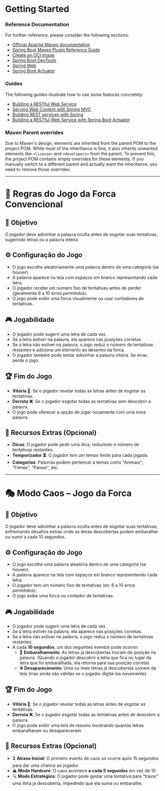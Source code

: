 # Getting Started

### Reference Documentation
For further reference, please consider the following sections:

* [Official Apache Maven documentation](https://maven.apache.org/guides/index.html)
* [Spring Boot Maven Plugin Reference Guide](https://docs.spring.io/spring-boot/3.4.2/maven-plugin)
* [Create an OCI image](https://docs.spring.io/spring-boot/3.4.2/maven-plugin/build-image.html)
* [Spring Boot DevTools](https://docs.spring.io/spring-boot/3.4.2/reference/using/devtools.html)
* [Spring Web](https://docs.spring.io/spring-boot/3.4.2/reference/web/servlet.html)
* [Spring Boot Actuator](https://docs.spring.io/spring-boot/3.4.2/reference/actuator/index.html)

### Guides
The following guides illustrate how to use some features concretely:

* [Building a RESTful Web Service](https://spring.io/guides/gs/rest-service/)
* [Serving Web Content with Spring MVC](https://spring.io/guides/gs/serving-web-content/)
* [Building REST services with Spring](https://spring.io/guides/tutorials/rest/)
* [Building a RESTful Web Service with Spring Boot Actuator](https://spring.io/guides/gs/actuator-service/)

### Maven Parent overrides

Due to Maven's design, elements are inherited from the parent POM to the project POM.
While most of the inheritance is fine, it also inherits unwanted elements like `<license>` and `<developers>` from the parent.
To prevent this, the project POM contains empty overrides for these elements.
If you manually switch to a different parent and actually want the inheritance, you need to remove those overrides.

---

# 📜 Regras do Jogo da Forca Convencional

## 📌 Objetivo
O jogador deve adivinhar a palavra oculta antes de esgotar suas tentativas, sugerindo letras ou a palavra inteira.

## ⚙️ Configuração do Jogo
- O jogo escolhe aleatoriamente uma palavra dentro de uma categoria (se houver).
- A palavra aparece na tela com espaços em branco representando cada letra.
- O jogador recebe um número fixo de tentativas antes de perder (geralmente 6 a 10 erros permitidos).
- O jogo pode exibir uma forca visualmente ou usar contadores de tentativas.

## 🎮 Jogabilidade
- O jogador pode sugerir uma letra de cada vez.
- Se a letra estiver na palavra, ela aparece nas posições corretas.
- Se a letra não estiver na palavra, o jogo reduz o número de tentativas restantes e adiciona um elemento ao desenho da forca.
- O jogador também pode tentar adivinhar a palavra inteira. Se errar, perde o jogo.

## 🏆 Fim do Jogo
- **Vitória 🎉**: Se o jogador revelar todas as letras antes de esgotar as tentativas.
- **Derrota ❌**: Se o jogador esgotar todas as tentativas sem descobrir a palavra.
- O jogo pode oferecer a opção de jogar novamente com uma nova palavra.

## 🔧 Recursos Extras (Opcional)
- **Dicas**: O jogador pode pedir uma dica, reduzindo o número de tentativas restantes.
- **Temporizador ⏳**: O jogador tem um tempo limite para cada jogada.
- **Categorias**: Palavras podem pertencer a temas como "Animais", "Filmes", "Países", etc.

---

# 🎭 Modo Caos – Jogo da Forca

## 📌 Objetivo
O jogador deve adivinhar a palavra oculta antes de esgotar suas tentativas, enfrentando desafios extras onde as letras descobertas podem embaralhar ou sumir a cada 10 segundos.

## ⚙️ Configuração do Jogo
- O jogo escolhe uma palavra aleatória dentro de uma categoria (se houver).
- A palavra aparece na tela com espaços em branco representando cada letra.
- O jogador tem um número fixo de tentativas (ex: 6 a 10 erros permitidos).
- O jogo exibe uma forca ou contador de tentativas.

## 🎮 Jogabilidade
- O jogador pode sugerir uma letra de cada vez.
- Se a letra estiver na palavra, ela aparece nas posições corretas.
- Se a letra não estiver na palavra, o jogo reduz o número de tentativas restantes.
- A cada **10 segundos**, um dos seguintes eventos pode ocorrer:
    - 🔄 **Embaralhamento**: As letras já descobertas trocam de posição na palavra. (Quando o jogador descobrir a letra que fica no lugar da letra que foi embaralhada, ela retorna para sua posição correta)
    - ❌ **Desaparecimento**: Uma ou mais letras já descobertas somem da tela (mas ainda são válidas se o jogador digitá-las novamente).

## 🏆 Fim do Jogo
- **Vitória 🎉**: Se o jogador revelar todas as letras antes de esgotar as tentativas.
- **Derrota ❌**: Se o jogador esgotar todas as tentativas antes de descobrir a palavra.
- O jogo pode exibir uma tela de resumo mostrando quantas letras embaralharam ou desapareceram.

## 🔧 Recursos Extras (Opcional)
- ⏳ **Atraso Inicial**: O primeiro evento de caos só ocorre após 15 segundos para dar uma chance ao jogador.
- ⚠️ **Modo Hardcore**: O caos acontece **a cada 5 segundos** em vez de 10.
- 🔍 **Modo Estratégico**: O jogador pode gastar uma tentativa para “travar” uma letra já descoberta, impedindo que ela suma ou embaralhe.